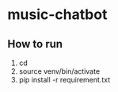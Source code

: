 # music-chatbot


## How to run
1. cd <project>
1. source venv/bin/activate
1. pip install -r requirement.txt
